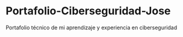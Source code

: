 # Portafolio-Ciberseguridad-Jose
Portafolio técnico de mi aprendizaje y experiencia en ciberseguridad
